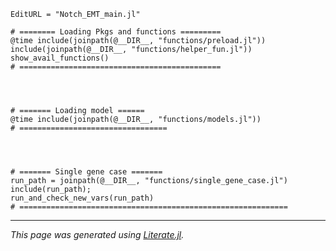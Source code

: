 ```@meta
EditURL = "Notch_EMT_main.jl"
```

````@example Notch_EMT_main
# ======== Loading Pkgs and functions =========
@time include(joinpath(@__DIR__, "functions/preload.jl"))
include(joinpath(@__DIR__, "functions/helper_fun.jl"))
show_avail_functions()
# =============================================




# ======= Loading model ======
@time include(joinpath(@__DIR__, "functions/models.jl"))
# =================================




# ======= Single gene case =======
run_path = joinpath(@__DIR__, "functions/single_gene_case.jl")
include(run_path);
run_and_check_new_vars(run_path)
# ============================================================
````

---

*This page was generated using [Literate.jl](https://github.com/fredrikekre/Literate.jl).*

